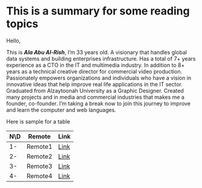 # This is a summary for some reading topics

Hello,

This is **_Ala Abu Al-Rish_**, I’m 33 years old. A visionary that handles global data systems and building enterprises infrastructure. Has a total of 7+ years experience as a CTO in the IT and multimedia industry. In addition to 8+ years as a technical creative director for commercial video production. Passionately empowers organizations and individuals who have a vision in innovative ideas that help improve real life applications in the IT sector.
Graduated from Alzaytoonah University as a Graphic Designer. Created many projects and in media and commercial industries that makes me a founder, co-founder. 
I’m taking a break now to join this journey to improve and learn the computer and web languages.


Here is sample for a table


N\D| Remote   | **Link**
-- |----------|--------------------------------
1- | Remote1  | [Link](https://alaa-rish.github.io/101-reading-notes/lab01)
2- | Remote2  | [Link](https://alaa-rish.github.io/101-reading-notes/lab02)
3- | Remote3  | [Link](https://alaa-rish.github.io/101-reading-notes/read01)
4- | Remote4  | [Link](https://alaa-rish.github.io/101-reading-notes/read02)


